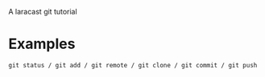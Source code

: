 A laracast git tutorial
# Examples
```````
git status / git add / git remote / git clone / git commit / git push
